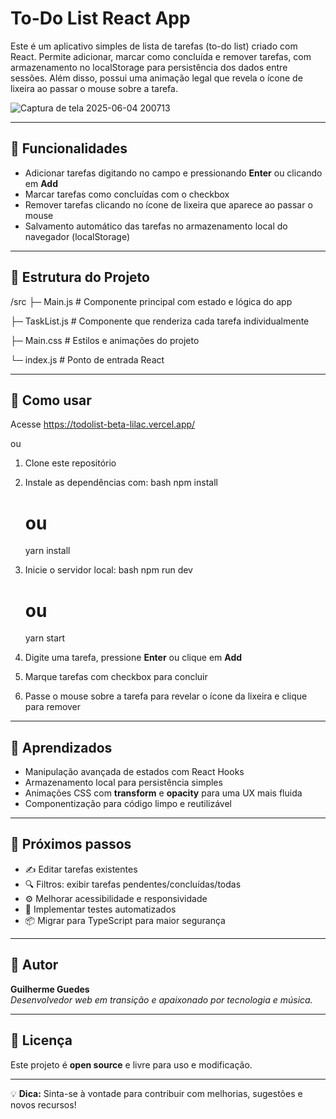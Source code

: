 
# To-Do List React App

Este é um aplicativo simples de lista de tarefas (to-do list) criado com React. Permite adicionar, marcar como concluída e remover tarefas, com armazenamento no localStorage para persistência dos dados entre sessões. Além disso, possui uma animação legal que revela o ícone de lixeira ao passar o mouse sobre a tarefa.

![Captura de tela 2025-06-04 200713](https://github.com/user-attachments/assets/22c27764-dd3f-40dd-aea3-c2a4e6afa75c)

---

## 🚀 Funcionalidades


- Adicionar tarefas digitando no campo e pressionando **Enter** ou clicando em **Add**  
- Marcar tarefas como concluídas com o checkbox  
- Remover tarefas clicando no ícone de lixeira que aparece ao passar o mouse  
- Salvamento automático das tarefas no armazenamento local do navegador (localStorage)  

---

## 📂 Estrutura do Projeto


/src
 ├─ Main.js           # Componente principal com estado e lógica do app
 
 ├─ TaskList.js       # Componente que renderiza cada tarefa individualmente
 
 ├─ Main.css          # Estilos e animações do projeto
 
 └─ index.js          # Ponto de entrada React


---

## 🎯 Como usar

Acesse https://todolist-beta-lilac.vercel.app/ 

ou

1. Clone este repositório  
2. Instale as dependências com:
    bash
   npm install
   # ou
   yarn install
     
3. Inicie o servidor local:
    bash
   npm run dev
   # ou
   yarn start
     
4. Digite uma tarefa, pressione **Enter** ou clique em **Add**  
5. Marque tarefas com checkbox para concluir  
6. Passe o mouse sobre a tarefa para revelar o ícone da lixeira e clique para remover

---

## 🧠 Aprendizados

- Manipulação avançada de estados com React Hooks  
- Armazenamento local para persistência simples  
- Animações CSS com **transform** e **opacity** para uma UX mais fluida  
- Componentização para código limpo e reutilizável

---

## 🚧 Próximos passos

- ✍️ Editar tarefas existentes  
- 🔍 Filtros: exibir tarefas pendentes/concluídas/todas  
- ⚙️ Melhorar acessibilidade e responsividade  
- 🧪 Implementar testes automatizados  
- 📦 Migrar para TypeScript para maior segurança

---

## 👤 Autor

**Guilherme Guedes**  
*Desenvolvedor web em transição e apaixonado por tecnologia e música.*

---

## 📄 Licença

Este projeto é **open source** e livre para uso e modificação.  

---

💡 **Dica:** Sinta-se à vontade para contribuir com melhorias, sugestões e novos recursos!
